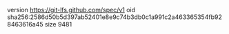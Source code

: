 version https://git-lfs.github.com/spec/v1
oid sha256:2586d50b5d397ab52401e8e9c74b3db0c1a991c2a463365354fb928463616a45
size 9481
